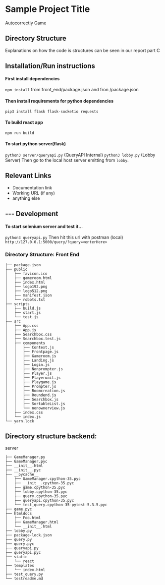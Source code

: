 # Sample Project Title
Autocorrectly Game

## Directory Structure
Explanations on how the code is structures can be seen in our report part C
## Installation/Run instructions
#### First install dependencies
`npm install` from front_end/package.json and fron /package.json
#### Then install requirements for python dependencies
`pip3 install flask flask-socketio requests`
#### To build react app
`npm run build`
#### To start python server(flask)
`python3 server/queryapi.py` (QueryAPI Internal)
`python3 lobby.py` (Lobby Server)
Then go to the local host server emitting from `lobby`. 


## Relevant Links 
- Documentation link
- Working URL (if any)
- anything else



## --- Development
#### To start selenium server and test it...
`python3 queryapi.py`
Then hit this url with postman (local)
`http://127.0.0.1:5000/query/?query=<enterHere>`


### Directory Structure: Front End
```
├── package.json
├── public
│   ├── favicon.ico
│   ├── gameroom.html
│   ├── index.html
│   ├── logo192.png
│   ├── logo512.png
│   ├── manifest.json
│   └── robots.txt
├── scripts
│   ├── build.js
│   ├── start.js
│   └── test.js
├── src
│   ├── App.css
│   ├── App.js
│   ├── Searchbox.css
│   ├── Searchbox.test.js
│   ├── components
│   │   ├── Context.js
│   │   ├── Frontpage.js
│   │   ├── Gameroom.js
│   │   ├── Landing.js
│   │   ├── Login.js
│   │   ├── Nonprompter.js
│   │   ├── Player.js
│   │   ├── Playerwait.js
│   │   ├── Playgame.js
│   │   ├── Prompter.js
│   │   ├── Roomcreation.js
│   │   ├── Roundend.js
│   │   ├── Searchbox.js
│   │   ├── SortableList.js
│   │   └── nonownerview.js
│   ├── index.css
│   └── index.js
└── yarn.lock
```

## Directory structure backend:
server
```
├── GameManager.py
├── GameManager.pyc
├── __init__.html
├── __init__.pyc
├── __pycache__
│   ├── GameManager.cpython-35.pyc
│   ├── __init__.cpython-35.pyc
│   ├── game.cpython-35.pyc
│   ├── lobby.cpython-35.pyc
│   ├── query.cpython-35.pyc
│   ├── queryapi.cpython-35.pyc
│   └── test_query.cpython-35-pytest-5.3.5.pyc
├── game.pyc
├── htmldocs
│   ├── Foo.html
│   ├── GameManager.html
│   └── __init__.html
├── lobby.py
├── package-lock.json
├── query.py
├── query.pyc
├── queryapi.py
├── queryapi.pyc
├── static
│   └── react
├── templates
│   └── index.html
├── test_query.py
└── testreadme.md
```

